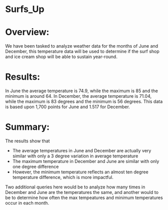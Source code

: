 # Surfs_Up
# Overview:
We have been tasked to analyze weather data for the months of June and December, this temperature data will be used to determine if the surf shop and ice cream shop will be able to sustain year-round. 

# Results:
In June the average temperature is 74.9, while the maximum is 85 and the minimum is around 64. In December, the average temperature is 71.04, while the maximum is 83 degrees and the minimum is 56 degrees. This data is based upon 1,700 points for June and 1.517 for December.  

# Summary:
The results show that 
 - The average temperatures in June and December are actually very similar with only a 3 degree variation in average temperature
 - The maximum temperature in December and June are similar with only one degree difference
 - However, the minimum temperature reflects an almost ten degree temperature difference, which is more impactful. 

Two additional queries here would be to analyze how many times in December and June are the temperatures the same, and another would to be to determine how often the max tempeatures and minimum temperatures occur in each month. 
